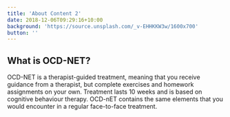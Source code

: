 ```yaml
---
title: 'About Content 2'
date: 2018-12-06T09:29:16+10:00
background: 'https://source.unsplash.com/_v-EHHKKW3w/1600x700'
button: ''
---
```


## What is OCD-NET?

OCD-NET is a therapist-guided treatment, meaning that you receive guidance from a therapist, but complete exercises and homework assignments on your own. Treatment lasts 10 weeks and is based on cognitive behaviour therapy. OCD-nET contains the same elements that you would encounter in a regular face-to-face treatment.
